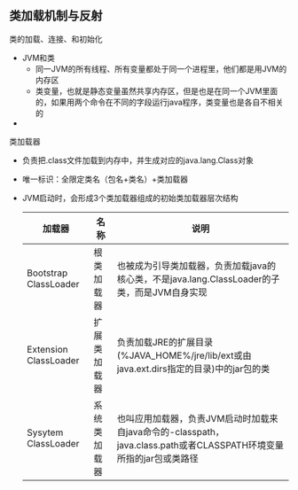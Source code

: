 ## 类加载机制与反射

类的加载、连接、和初始化
- JVM和类
    - 同一JVM的所有线程、所有变量都处于同一个进程里，他们都是用JVM的内存区
    - 类变量，也就是静态变量虽然共享内存区，但是也是在同一个JVM里面的，如果用两个命令在不同的字段运行java程序，类变量也是各自不相关的
- 


类加载器
- 负责把.class文件加载到内存中，并生成对应的java.lang.Class对象
- 唯一标识：全限定类名（包名+类名）+类加载器
- JVM启动时，会形成3个类加载器组成的初始类加载器层次结构

    加载器 | 名称 | 说明
    --- | --- | ---
    Bootstrap ClassLoader | 根类加载器 | 也被成为引导类加载器，负责加载java的核心类，不是java.lang.ClassLoader的子类，而是JVM自身实现
    Extension ClassLoader | 扩展类加载器 | 负责加载JRE的扩展目录(%JAVA_HOME%/jre/lib/ext或由java.ext.dirs指定的目录)中的jar包的类
    Sysytem ClassLoader | 系统类加载器 | 也叫应用加载器，负责JVM启动时加载来自java命令的-classpath，java.class.path或者CLASSPATH环境变量所指的jar包或类路径